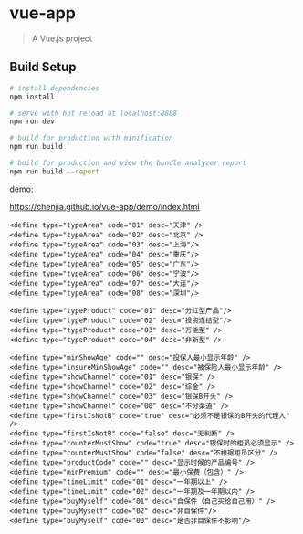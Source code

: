 # vue-app

> A Vue.js project

## Build Setup

``` bash
# install dependencies
npm install

# serve with hot reload at localhost:8888
npm run dev

# build for production with minification
npm run build

# build for production and view the bundle analyzer report
npm run build --report
```

demo:

https://chenjia.github.io/vue-app/demo/index.html











<defines>
    <define type="specialBook" code="1" desc="投保书" />
    <define type="specialBook" code="2" desc="人身保险投保提示" />
    <define type="specialBook" code="3" desc="产品说明书" />
    <define type="specialBook" code="4" desc="投保特别告知书" />
    <define type="specialBook" code="5" desc="投资风险评估问卷" />
    <define type="specialBook" code="6" desc="贷款合同" />
    
    <define type="typeArea" code="01" desc="天津" />
    <define type="typeArea" code="02" desc="北京" />
    <define type="typeArea" code="03" desc="上海"/>
    <define type="typeArea" code="04" desc="重庆"/>
    <define type="typeArea" code="05" desc="广东"/>
    <define type="typeArea" code="06" desc="宁波"/>
    <define type="typeArea" code="07" desc="大连"/>
    <define type="typeArea" code="08" desc="深圳"/>
    
    <define type="typeProduct" code="01" desc="分红型产品"/>
    <define type="typeProduct" code="02" desc="投资连结型"/>
    <define type="typeProduct" code="03" desc="万能型" />
    <define type="typeProduct" code="04" desc="非新型" />

    <define type="minShowAge" code="" desc="投保人最小显示年龄" />
    <define type="insureMinShowAge" code="" desc="被保险人最小显示年龄" />
    <define type="showChannel" code="01" desc="银保" />
    <define type="showChannel" code="02" desc="综金" />
    <define type="showChannel" code="03" desc="银保B开头" />
    <define type="showChannel" code="00" desc="不分渠道" />
    <define type="firstIsNotB" code="true" desc="必须不是银保的B开头的代理人" />
    <define type="firstIsNotB" code="false" desc="无判断" />
    <define type="counterMustShow" code="true" desc="银保时的柜员必须显示" />
    <define type="counterMustShow" code="false" desc="不根据柜员区分" />
    <define type="productCode" code="" desc="显示时候的产品编号" />
    <define type="minPremium" code="" desc="最小保费（包含）" />
    <define type="timeLimit" code="01" desc="一年期以上" />
    <define type="timeLimit" code="02" desc="一年期及一年期以内" />
    <define type="buyMyself" code="01" desc="自保件（自己买给自己用）" />
    <define type="buyMyself" code="02" desc="非自保件"/>
    <define type="buyMyself" code="00" desc="是否非自保件不影响"/>
    
</defines>